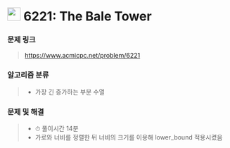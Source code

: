 # <img src="https://d2gd6pc034wcta.cloudfront.net/tier/7.svg" width="30">  6221: The Bale Tower

### 문제 링크

> https://www.acmicpc.net/problem/6221



### 알고리즘 분류

>- 가장 긴 증가하는 부분 수열



### 문제 및 해결

>- ⏱ 풀이시간 14분
>- 가로와 너비를 정렬한 뒤 너비의 크기를 이용해 lower_bound 적용시켰음

